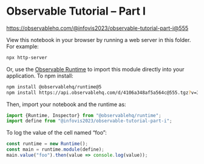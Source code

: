 # Observable Tutorial – Part I

https://observablehq.com/@infovis2023/observable-tutorial-part-i@555

View this notebook in your browser by running a web server in this folder. For
example:

~~~sh
npx http-server
~~~

Or, use the [Observable Runtime](https://github.com/observablehq/runtime) to
import this module directly into your application. To npm install:

~~~sh
npm install @observablehq/runtime@5
npm install https://api.observablehq.com/d/4106a348af5a564c@555.tgz?v=3
~~~

Then, import your notebook and the runtime as:

~~~js
import {Runtime, Inspector} from "@observablehq/runtime";
import define from "@infovis2023/observable-tutorial-part-i";
~~~

To log the value of the cell named “foo”:

~~~js
const runtime = new Runtime();
const main = runtime.module(define);
main.value("foo").then(value => console.log(value));
~~~
